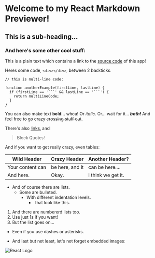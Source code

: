# Welcome to my React Markdown Previewer!

## This is a sub-heading...

### And here's some other cool stuff:

This is a plain text which contains a link to the [source code](https://github.com/caglarturali/mdpreviewer) of this app!

Heres some code, `<div></div>`, between 2 backticks.

````
// this is multi-line code:

function anotherExample(firstLine, lastLine) {
  if (firstLine == '```' && lastLine == '```') {
    return multiLineCode;
  }
}
````

You can also make text **bold**... whoa!
Or _italic_.
Or... wait for it... **_both!_**
And feel free to go crazy ~~crossing stuff out~~.

There's also [links](https://www.freecodecamp.com), and

> Block Quotes!

And if you want to get really crazy, even tables:

| Wild Header      | Crazy Header    | Another Header?    |
| ---------------- | --------------- | ------------------ |
| Your content can | be here, and it | can be here....    |
| And here.        | Okay.           | I think we get it. |

- And of course there are lists.
  - Some are bulleted.
    - With different indentation levels.
      - That look like this.

1. And there are numbererd lists too.
1. Use just 1s if you want!
1. But the list goes on...

- Even if you use dashes or asterisks.

* And last but not least, let's not forget embedded images:

![React Logo](https://upload.wikimedia.org/wikipedia/commons/a/a7/React-icon.svg)
